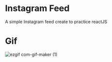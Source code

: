 # Instagram Feed

A simple Instagram feed create to practice reactJS

# Gif

![ezgif com-gif-maker (1)](https://user-images.githubusercontent.com/58709086/134373815-55f92cfa-f154-4bfb-b1bc-16e075606951.gif)

